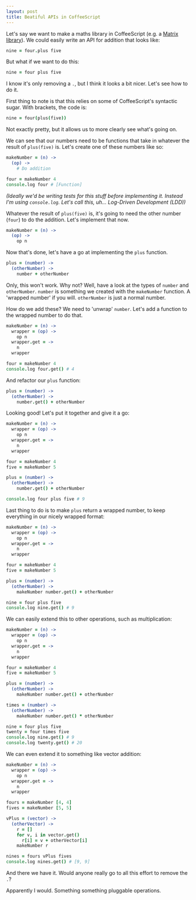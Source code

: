 ```yaml
---
layout: post
title: Beatiful APIs in CoffeeScript
---
```


Let's say we want to make a maths library in CoffeeScript (e.g. a [Matrix library](github.com/ThomWright/matrixy)). We could easily write an API for addition that looks like:

```coffeescript
nine = four.plus five
```

But what if we want to do this:

```coffeescript
nine = four plus five
```

I know it's only removing a `.`, but I think it looks a bit nicer. Let's see how to do it.

First thing to note is that this relies on some of CoffeeScript's syntactic sugar. With brackets, the code is:

```coffeescript
nine = four(plus(five))
```

Not exactly pretty, but it allows us to more clearly see what's going on.

We can see that our numbers need to be functions that take in whatever the result of `plus(five)` is. Let's create one of these numbers like so:

```coffeescript
makeNumber = (n) ->
  (op) ->
    # Do addition

four = makeNumber 4
console.log four # [Function]
```

*(Ideally we'd be writing tests for this stuff before implementing it. Instead I'm using `console.log`. Let's call this, uh... Log-Driven Development (LDD))*

Whatever the result of `plus(five)` is, it's going to need the other number (`four`) to do the addition. Let's implement that now.

```coffeescript
makeNumber = (n) ->
  (op) ->
    op n
```

Now that's done, let's have a go at implementing the `plus` function.

```coffeescript
plus = (number) ->
  (otherNumber) ->
    number + otherNumber
```

Only, this won't work. Why not? Well, have a look at the types of `number` and `otherNumber`. `number` is something we created with the `makeNumber` function. A 'wrapped number' if you will. `otherNumber` is just a normal number.

How do we add these? We need to 'unwrap' `number`. Let's add a function to the wrapped number to do that.

```coffeescript
makeNumber = (n) ->
  wrapper = (op) ->
    op n
  wrapper.get = ->
    n
  wrapper

four = makeNumber 4
console.log four.get() # 4
```

And refactor our `plus` function:

```coffeescript
plus = (number) ->
  (otherNumber) ->
    number.get() + otherNumber
```

Looking good! Let's put it together and give it a go:

```coffeescript
makeNumber = (n) ->
  wrapper = (op) ->
    op n
  wrapper.get = ->
    n
  wrapper

four = makeNumber 4
five = makeNumber 5

plus = (number) ->
  (otherNumber) ->
    number.get() + otherNumber

console.log four plus five # 9
```

Last thing to do is to make `plus` return a wrapped number, to keep everything in our nicely wrapped format:

```coffeescript
makeNumber = (n) ->
  wrapper = (op) ->
    op n
  wrapper.get = ->
    n
  wrapper

four = makeNumber 4
five = makeNumber 5

plus = (number) ->
  (otherNumber) ->
    makeNumber number.get() + otherNumber

nine = four plus five
console.log nine.get() # 9
```

We can easily extend this to other operations, such as multiplication:

```coffeescript
makeNumber = (n) ->
  wrapper = (op) ->
    op n
  wrapper.get = ->
    n
  wrapper

four = makeNumber 4
five = makeNumber 5

plus = (number) ->
  (otherNumber) ->
    makeNumber number.get() + otherNumber

times = (number) ->
  (otherNumber) ->
    makeNumber number.get() * otherNumber

nine = four plus five
twenty = four times five
console.log nine.get() # 9
console.log twenty.get() # 20
```

We can even extend it to something like vector addition:

```coffeescript
makeNumber = (n) ->
  wrapper = (op) ->
    op n
  wrapper.get = ->
    n
  wrapper

fours = makeNumber [4, 4]
fives = makeNumber [5, 5]

vPlus = (vector) ->
  (otherVector) ->
    r = []
    for v, i in vector.get()
      r[i] = v + otherVector[i]
    makeNumber r

nines = fours vPlus fives
console.log nines.get() # [9, 9]
```

And there we have it. Would anyone really go to all this effort to remove the `.`?

Apparently I would. Something something pluggable operations.